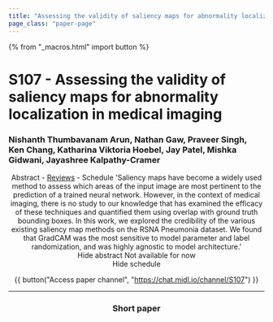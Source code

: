 ```yaml
---
title: "Assessing the validity of saliency maps for abnormality localization in medical imaging"
page_class: "paper-page"
---
```


{% from "_macros.html" import button %}

# S107 - Assessing the validity of saliency maps for abnormality localization in medical imaging


### Nishanth Thumbavanam Arun, Nathan Gaw, Praveer Singh, Ken Chang, Katharina Viktoria Hoebel, Jay Patel, Mishka Gidwani, Jayashree Kalpathy-Cramer

<center><a class="toggle_visibility" data-selector=".paper_abstract" data-level="3">Abstract</a>
        - <a href="https://openreview.net/forum?id=02X3kfP6W4">Reviews</a>
        - <a class="toggle_visibility" data-selector=".paper_qa" data-level="3">Schedule</a>

<span class="paper_abstract">
        'Saliency maps have become a widely used method to assess which areas of the input image are most pertinent to the prediction of a trained neural network.  However, in the context of medical imaging, there is no study to our knowledge that has examined the efficacy of these techniques and quantified them using overlap with ground truth bounding boxes. In this work, we explored the credibility of the various existing saliency map methods on the RSNA  Pneumonia  dataset. We  found  that  GradCAM  was  the  most  sensitive  to  model parameter and label randomization, and was highly agnostic to model architecture.'
        <span class="actions">
  <br/>
  <a class="toggle_visibility" data-level="2">Hide abstract</a></span>
</span>

<span class="paper_qa">
        Not available for now
        <br/>
        <span class="actions"><a class="toggle_visibility" data-level="2">Hide schedule</a></span>
</span>

{{ button("Access paper channel", "https://chat.midl.io/channel/S107") }}

---

### Short paper
